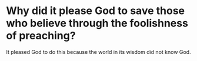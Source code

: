# Why did it please God to save those who believe through the foolishness of preaching?

It pleased God to do this because the world in its wisdom did not know God.
